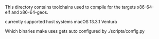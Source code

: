 This directory contains toolchains used to compile for the targets x86-64-elf and x86-64-geos.

currently supported host systems
    macOS 13.3.1 Ventura

Which binaries make uses gets auto configured by ./scripts/config.py
